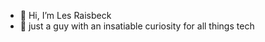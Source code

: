 - 👋 Hi, I’m Les Raisbeck
- 👀 just a guy with an insatiable curiosity for all things tech
<!---
lraisbeck/lraisbeck is a ✨ special ✨ repository because its `README.md` (this file) appears on your GitHub profile.
You can click the Preview link to take a look at your changes.
--->
